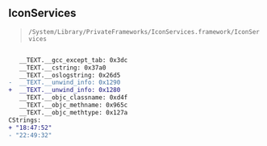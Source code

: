 ## IconServices

> `/System/Library/PrivateFrameworks/IconServices.framework/IconServices`

```diff

   __TEXT.__gcc_except_tab: 0x3dc
   __TEXT.__cstring: 0x37a0
   __TEXT.__oslogstring: 0x26d5
-  __TEXT.__unwind_info: 0x1290
+  __TEXT.__unwind_info: 0x1280
   __TEXT.__objc_classname: 0xd4f
   __TEXT.__objc_methname: 0x965c
   __TEXT.__objc_methtype: 0x127a
CStrings:
+ "18:47:52"
- "22:49:32"

```
